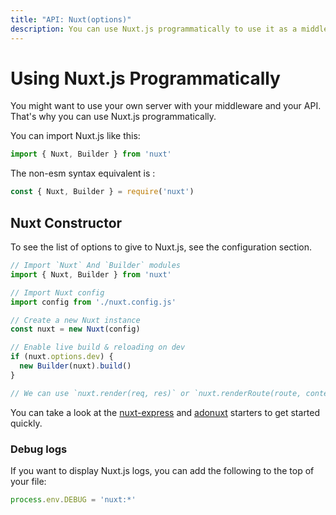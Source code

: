 ```yaml
---
title: "API: Nuxt(options)"
description: You can use Nuxt.js programmatically to use it as a middleware giving you the freedom of creating your own server for rendering your web applications.
---
```


# Using Nuxt.js Programmatically

You might want to use your own server with your middleware and your API. That's why you can use Nuxt.js programmatically.

You can import Nuxt.js like this:

```js
import { Nuxt, Builder } from 'nuxt'
```

The non-esm syntax equivalent is :

```js
const { Nuxt, Builder } = require('nuxt')
```


## Nuxt Constructor

To see the list of options to give to Nuxt.js, see the configuration section.

```js
// Import `Nuxt` And `Builder` modules
import { Nuxt, Builder } from 'nuxt'

// Import Nuxt config
import config from './nuxt.config.js'

// Create a new Nuxt instance
const nuxt = new Nuxt(config)

// Enable live build & reloading on dev
if (nuxt.options.dev) {
  new Builder(nuxt).build()
}

// We can use `nuxt.render(req, res)` or `nuxt.renderRoute(route, context)`
```

You can take a look at the [nuxt-express](https://github.com/nuxt/express) and [adonuxt](https://github.com/nuxt/adonuxt) starters to get started quickly.

### Debug logs

If you want to display Nuxt.js logs, you can add the following to the top of your file:

```js
process.env.DEBUG = 'nuxt:*'
```
